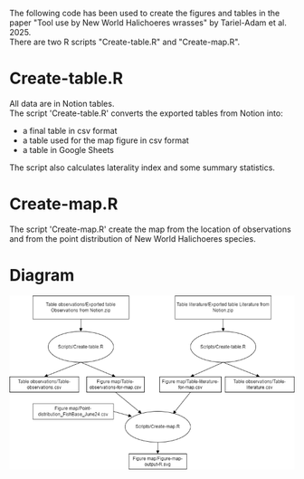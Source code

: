 The following code has been used to create the figures and tables in the paper "Tool use by New World Halichoeres wrasses" by Tariel-Adam et al. 2025.    
There are two R scripts "Create-table.R" and "Create-map.R".

# Create-table.R
All data are in Notion tables.  
The script 'Create-table.R' converts the exported tables from Notion into:
- a final table in csv format
- a table used for the map figure in csv format
- a table in Google Sheets

The script also calculates laterality index and some summary statistics. 

# Create-map.R
The script 'Create-map.R' create the map from the location of observations and from the point distribution of New World Halichoeres species. 

# Diagram
![Diagram](./Diagram/Diagram.png)
